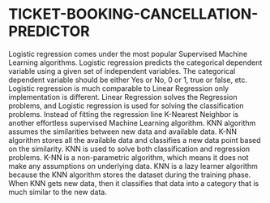# TICKET-BOOKING-CANCELLATION-PREDICTOR
Logistic regression comes under the most popular Supervised Machine Learning algorithms. 
Logistic regression predicts the categorical dependent variable using a given set of independent variables.
The categorical dependent variable should be either Yes or No, 0 or 1, true or false, etc. Logistic regression is much comparable to Linear Regression only implementation is different.
Linear Regression solves the Regression problems, and Logistic regression is used for solving the classification problems. Instead of fitting the regression line
K-Nearest Neighbor is another effortless supervised Machine Learning algorithm.
KNN algorithm assumes the similarities between new data and available data. K-NN algorithm stores all the available data and classifies a new data point based on the similarity.
KNN is used to solve both classification and regression problems.
K-NN is a non-parametric algorithm, which means it does not make any assumptions on underlying data.
KNN is a lazy learner algorithm because the KNN algorithm stores the dataset during the training phase. 
When KNN gets new data, then it classifies that data into a category that is much similar to the new data.
